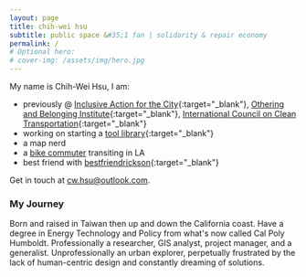 ```yaml
---
layout: page
title: chih-wei hsu
subtitle: public space &#35;1 fan | solidarity & repair economy
permalink: /
# Optional hero:
# cover-img: /assets/img/hero.jpg
---
```


My name is Chih-Wei Hsu, I am: 

- previously @ [Inclusive Action for the City](https://inclusiveaction.org){:target="_blank"}, [Othering and Belonging Institute](https://belonging.berkeley.edu/){:target="_blank"}, [International Council on Clean Transportation](https://theicct.org/){:target="_blank"}  
- working on starting a [tool library](https://latoollibrary.org){:target="_blank"}  
- a map nerd  
- a [bike commuter](/bike) transiting in LA   
- best friend with [bestfriendrickson](https://www.bestfriendrickson.com/){:target="_blank"}  
  
Get in touch at cw.hsu@outlook.com.  

### My Journey

Born and raised in Taiwan then up and down the California coast. Have a degree in Energy Technology and Policy from what's now called Cal Poly Humboldt. Professionally a researcher, 
GIS analyst, project manager, and a generalist. Unprofessionally an urban explorer, perpetually frustrated by the lack of human-centric design and constantly dreaming of solutions.  
